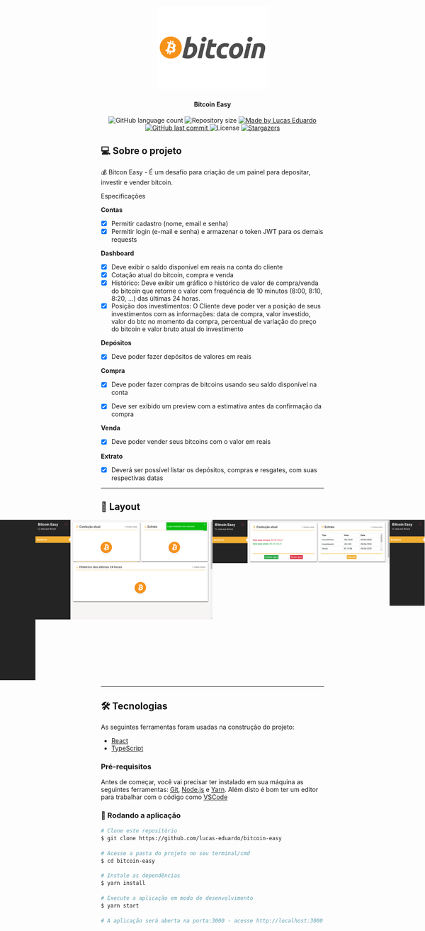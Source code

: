 <h1 align="center">
  <img alt="Bitcoin Easy" title="Bitcoin Easy" src=".github/logo-bitcoin.png" width="250" />
</h1>

<h4 align="center">
	Bitcoin Easy
</h4>

<p align="center">
  <img alt="GitHub language count" src="https://img.shields.io/github/languages/count/lucas-eduardo/bitcoin-easy?color=%2304D361">

  <img alt="Repository size" src="https://img.shields.io/github/repo-size/lucas-eduardo/bitcoin-easy">

  <a href="https://www.linkedin.com/in/lucasdeveloperti/">
    <img alt="Made by Lucas Eduardo" src="https://img.shields.io/badge/made%20by-Lucas Eduardo-%2304D361">
  </a>

  <a href="https://github.com/lucas-eduardo/bitcoin-easy/commits/master">
    <img alt="GitHub last commit" src="https://img.shields.io/github/last-commit/lucas-eduardo/bitcoin-easy">
  </a>

  <img alt="License" src="https://img.shields.io/badge/license-MIT-brightgreen">

   <a href="https://github.com/lucas-eduardo/bitcoin-easy/stargazers">
    <img alt="Stargazers" src="https://img.shields.io/github/stars/lucas-eduardo/bitcoin-easy?style=social">
  </a>
</p>

## 💻 Sobre o projeto

💰 Bitcon Easy - É um desafio para criação de um painel para depositar, investir e vender bitcoin.

Especificações

<strong>Contas</strong>

- [x] Permitir cadastro (nome, email e senha)
- [x] Permitir login (e-mail e senha) e armazenar o token JWT para os demais requests

<strong>Dashboard</strong>

- [x] Deve exibir o saldo disponível em reais na conta do cliente
- [x] Cotação atual do bitcoin, compra e venda
- [x] Histórico: Deve exibir um gráfico o histórico de valor de compra/venda do bitcoin que retorne o valor com frequência de 10 minutos (8:00, 8:10, 8:20, ...) das últimas 24 horas.
- [x] Posição dos investimentos: O Cliente deve poder ver a posição de seus investimentos com as informações: data de compra, valor investido, valor do btc no momento da compra, percentual de variação do preço do bitcoin e valor bruto atual do investimento

<strong>Depósitos</strong>

- [x] Deve poder fazer depósitos de valores em reais

<strong>Compra</strong>

- [x] Deve poder fazer compras de bitcoins usando seu saldo disponível na conta

- [x] Deve ser exibido um preview com a estimativa antes da confirmação da compra

<strong>Venda</strong>

- [x] Deve poder vender seus bitcoins com o valor em reais

<strong>Extrato</strong>

- [x] Deverá ser possível listar os depósitos, compras e resgates, com suas respectivas datas

---

## 🎨 Layout

<p align="center" style="display: flex; align-items: flex-start; justify-content: center;">
  <img alt="Login" title="#Login" src="./.github/login.png" width="400px">

  <img alt="Cadastro" title="#Cadastro" src="./.github/cadastro.png" width="400px">

  <img alt="loading" title="#loading" src="./.github/loading.png" width="400px">

  <img alt="ContracaoExtrato" title="#ContracaoExtrato" src="./.github/contacao-extrato.png" width="400px">

  <img alt="Histórico" title="#Histórico" src="./.github/historico.png" width="400px">

  <img alt="Posicao" title="#Posicao" src="./.github/posicao.png" width="400px">
</p>

---

## 🛠 Tecnologias

As seguintes ferramentas foram usadas na construção do projeto:

- [React][reactjs]
- [TypeScript][typescript]

### Pré-requisitos

Antes de começar, você vai precisar ter instalado em sua máquina as seguintes ferramentas:
[Git](https://git-scm.com), [Node.js][nodejs] e [Yarn][yarn].
Além disto é bom ter um editor para trabalhar com o código como [VSCode][vscode]

### 🧭 Rodando a aplicação

```bash
# Clone este repositório
$ git clone https://github.com/lucas-eduardo/bitcoin-easy

# Acesse a pasta do projeto no seu terminal/cmd
$ cd bitcoin-easy

# Instale as dependências
$ yarn install

# Execute a aplicação em modo de desenvolvimento
$ yarn start

# A aplicação será aberta na porta:3000 - acesse http://localhost:3000
```

[nodejs]: https://nodejs.org/
[typescript]: https://www.typescriptlang.org/
[reactjs]: https://reactjs.org
[yarn]: https://yarnpkg.com/
[vscode]: https://code.visualstudio.com/
[license]: https://opensource.org/licenses/MIT
